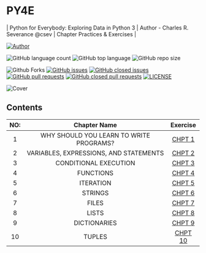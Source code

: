 # PY4E
| Python for Everybody: Exploring Data in Python 3 | Author - Charles R. Severance @csev | Chapter Practices & Exercises |

[![Author](https://img.shields.io/badge/Author-AdventureAdept-blue)](https://www.github.com/AdventureAdept0)

![GitHub language count](https://img.shields.io/github/languages/count/AdventureAdept0/PY4E)
![GitHub top language](https://img.shields.io/github/languages/top/AdventureAdept0/PY4E)
![GitHub repo size](https://img.shields.io/github/repo-size/AdventureAdept0/PY4E)

![Github Forks](https://img.shields.io/github/forks/AdventureAdept0/PY4E?color=lime)
[![GitHub issues](https://img.shields.io/github/issues/AdventureAdept0/PY4E?color=lime)](https://github.com/AdventureAdept0/PY4E/issues)
[![GitHub closed issues](https://img.shields.io/github/issues-closed/AdventureAdept0/PY4E?color=lime)](https://github.com/AdventureAdept0/PY4E/issues?q=is%3Aissue+is%3Aclosed)
[![GitHub pull requests](https://img.shields.io/github/issues-pr/AdventureAdept0/PY4E?color=lime)](https://github.com/AdventureAdept0/PY4E/pulls)
[![GitHub closed pull requests](https://img.shields.io/github/issues-pr/AdventureAdept0/PY4E?color=lime)](https://github.com/AdventureAdept0/PY4E/pulls?q=is%3Apr+is%3Aclosed)
[![LICENSE](https://img.shields.io/github/license/AdventureAdept0/PY4E?color=lime)](https://github.com/AdventureAdept0/PY4E/blob/main/LICENSE)

![Cover](https://github.com/AdventureAdept0/PY4E/blob/main/cover.jpg)

## Contents
|NO:|Chapter Name|Exercise|
|:----:|:----------:|:--------------:|
|1| WHY SHOULD YOU LEARN TO WRITE PROGRAMS?|[CHPT 1]()||
|2| VARIABLES, EXPRESSIONS, AND STATEMENTS|[CHPT 2]()||
|3| CONDITIONAL EXECUTION|[CHPT 3]()||
|4| FUNCTIONS|[CHPT 4]()||
|5| ITERATION|[CHPT 5]()||
|6| STRINGS|[CHPT 6]()||
|7| FILES|[CHPT 7]()||
|8| LISTS|[CHPT 8]()||
|9| DICTIONARIES|[CHPT 9]()||
|10| TUPLES|[CHPT 10]()||
